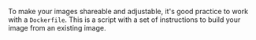 To make your images shareable and adjustable, it's good practice to work with a `Dockerfile`. This is a script with a set of instructions to build your image from an existing image. 
